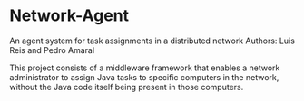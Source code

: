 # Network-Agent
An agent system for task assignments in a distributed network
Authors: Luis Reis and Pedro Amaral

This project consists of a middleware framework that enables a network administrator to assign Java tasks to specific
computers in the network, without the Java code itself being present in those computers.
